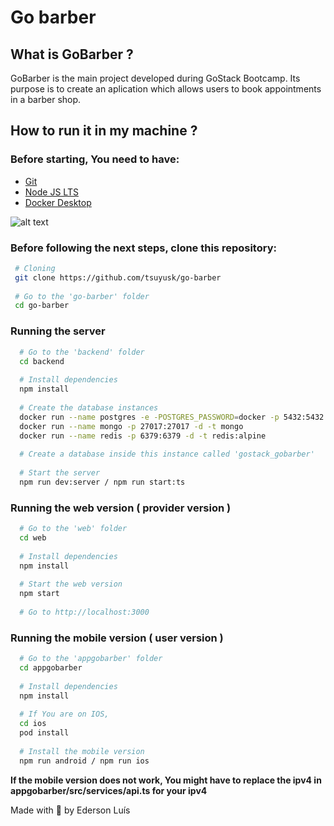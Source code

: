 # Go barber

## What is GoBarber ? 
  GoBarber is the main project developed during GoStack Bootcamp. Its purpose is to create an aplication which allows users to book appointments in a barber shop.
  
## How to run it in my machine ?

### Before starting, You need to have:
  - [Git](https://git-scm.com/downloads)
  - [Node JS LTS](https://nodejs.org/en/download/)
  - [Docker Desktop](https://www.docker.com/get-started)

![alt text](http://url/to/img.pnghttps://github.com/XEdersonX/go-barber-COMPLETO/issues/1#issue-995434818)

### Before following the next steps, clone this repository:

```bash
 # Cloning
 git clone https://github.com/tsuyusk/go-barber
 
 # Go to the 'go-barber' folder
 cd go-barber
```

### Running the server
```bash
  # Go to the 'backend' folder
  cd backend
  
  # Install dependencies
  npm install
  
  # Create the database instances
  docker run --name postgres -e -POSTGRES_PASSWORD=docker -p 5432:5432 -d postgres
  docker run --name mongo -p 27017:27017 -d -t mongo
  docker run --name redis -p 6379:6379 -d -t redis:alpine
  
  # Create a database inside this instance called 'gostack_gobarber'
  
  # Start the server
  npm run dev:server / npm run start:ts
```

### Running the web version ( provider version )

```bash
  # Go to the 'web' folder
  cd web
  
  # Install dependencies
  npm install
  
  # Start the web version
  npm start
  
  # Go to http://localhost:3000
```
  
### Running the mobile version ( user version )

```bash
  # Go to the 'appgobarber' folder
  cd appgobarber
  
  # Install dependencies
  npm install
  
  # If You are on IOS,
  cd ios
  pod install
  
  # Install the mobile version
  npm run android / npm run ios
```

**If the mobile version does not work, You might have to replace the ipv4 in appgobarber/src/services/api.ts for your ipv4**

Made with 💜 by Ederson Luís
